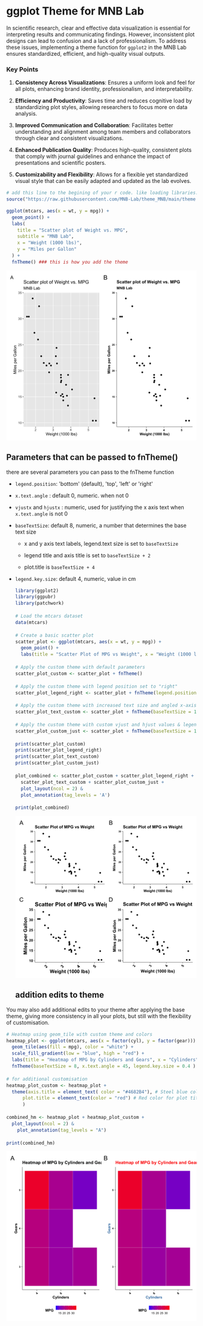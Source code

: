 # ggplot Theme for MNB Lab

In scientific research, clear and effective data visualization is essential for interpreting results and communicating findings. However, inconsistent plot designs can lead to confusion and a lack of professionalism. To address these issues, implementing a theme function for `ggplot2` in the MNB Lab ensures standardized, efficient, and high-quality visual outputs.

### Key Points

1.  **Consistency Across Visualizations**: Ensures a uniform look and feel for all plots, enhancing brand identity, professionalism, and interpretability.

2.  **Efficiency and Productivity**: Saves time and reduces cognitive load by standardizing plot styles, allowing researchers to focus more on data analysis.

3.  **Improved Communication and Collaboration**: Facilitates better understanding and alignment among team members and collaborators through clear and consistent visualizations.

4.  **Enhanced Publication Quality**: Produces high-quality, consistent plots that comply with journal guidelines and enhance the impact of presentations and scientific posters.

5.  **Customizability and Flexibility**: Allows for a flexible yet standardized visual style that can be easily adapted and updated as the lab evolves.

``` r
# add this line to the begining of your r code. like loading libraries.
source("https://raw.githubusercontent.com/MNB-Lab/theme_MNB/main/theme.R")
```

``` r
ggplot(mtcars, aes(x = wt, y = mpg)) +
  geom_point() +
  labs(
    title = "Scatter plot of Weight vs. MPG",
    subtitle = "MNB Lab",
    x = "Weight (1000 lbs)",
    y = "Miles per Gallon"
  ) +
  fnTheme() ### this is how you add the theme
```

[![A: plot before applying the them B: after applying the theme fnTheme()](plots/mtcars_scatter.png)](plots/mtcars_scatter.png)

## Parameters that can be passed to fnTheme()

there are several parameters you can pass to the fnTheme function

-   `legend.position`: 'bottom' (default), 'top', 'left' or 'right'

-   `x.text.angle` : default 0, numeric. when not 0

-   `vjustx` and `hjustx` : numeric, used for justifying the x axis text when `x.text.angle` is not 0

-   `baseTextSize`: default 8, numeric, a number that determines the base text size

    -   x and y axis text labels, legend.text size is set to `baseTextSize`

    -   legend title and axis title is set to `baseTextSize + 2`

    -   plot.title is `baseTextSize + 4`

-   `legend.key.size`: default 4, numeric, value in cm

    ``` r
    library(ggplot2)
    library(ggpubr)
    library(patchwork)

    # Load the mtcars dataset
    data(mtcars)

    # Create a basic scatter plot
    scatter_plot <- ggplot(mtcars, aes(x = wt, y = mpg)) +
      geom_point() +
      labs(title = "Scatter Plot of MPG vs Weight", x = "Weight (1000 lbs)", y = "Miles per Gallon") 

    # Apply the custom theme with default parameters
    scatter_plot_custom <- scatter_plot + fnTheme()

    # Apply the custom theme with legend position set to "right"
    scatter_plot_legend_right <- scatter_plot + fnTheme(legend.position = "right")

    # Apply the custom theme with increased text size and angled x-axis text
    scatter_plot_text_custom <- scatter_plot + fnTheme(baseTextSize = 12, x.text.angle = 45)

    # Apply the custom theme with custom vjust and hjust values & legend.key.size
    scatter_plot_custom_just <- scatter_plot + fnTheme(baseTextSize = 10, x.text.angle = 60, vjustx = 0.5, hjustx = 0.5, legend.key.size = 0.3)

    print(scatter_plot_custom)
    print(scatter_plot_legend_right)
    print(scatter_plot_text_custom)
    print(scatter_plot_custom_just)

    plot_combined <- scatter_plot_custom + scatter_plot_legend_right +
      scatter_plot_text_custom + scatter_plot_custom_just +
      plot_layout(ncol = 2) &
      plot_annotation(tag_levels = 'A')

    print(plot_combined)
    ```

    ![A: Basic plot with theme, B: Legend Position C: baseTextSize & X axis Labels D: justification vjust and hjust for x axis text](plots/mtCars_Parameters.png)

    ## addition edits to theme

You may also add additional edits to your theme after applying the base theme, giving more consistency in all your plots, but still with the flexibility of customisation.

``` r
# Heatmap using geom_tile with custom theme and colors
heatmap_plot <- ggplot(mtcars, aes(x = factor(cyl), y = factor(gear))) +
  geom_tile(aes(fill = mpg), color = "white") +
  scale_fill_gradient(low = "blue", high = "red") +
  labs(title = "Heatmap of MPG by Cylinders and Gears", x = "Cylinders", y = "Gears", fill = "MPG") +
  fnTheme(baseTextSize = 8, x.text.angle = 45, legend.key.size = 0.4 )

# for additional customisation
heatmap_plot_custom <- heatmap_plot + 
  theme(axis.title = element_text( color = "#4682B4"), # Steel blue color for axis titles
      plot.title = element_text(color = "red") # Red color for plot title
      )

combined_hm <- heatmap_plot + heatmap_plot_custom + 
  plot_layout(ncol = 2) &
    plot_annotation(tag_levels = "A")

print(combined_hm)
```

![A: Heatmap with fnTheme B: Heatmap with additional customisation X-axis & Y-axis labels and plot tile colors](plots/mtcars_themeCustomisation.png)
